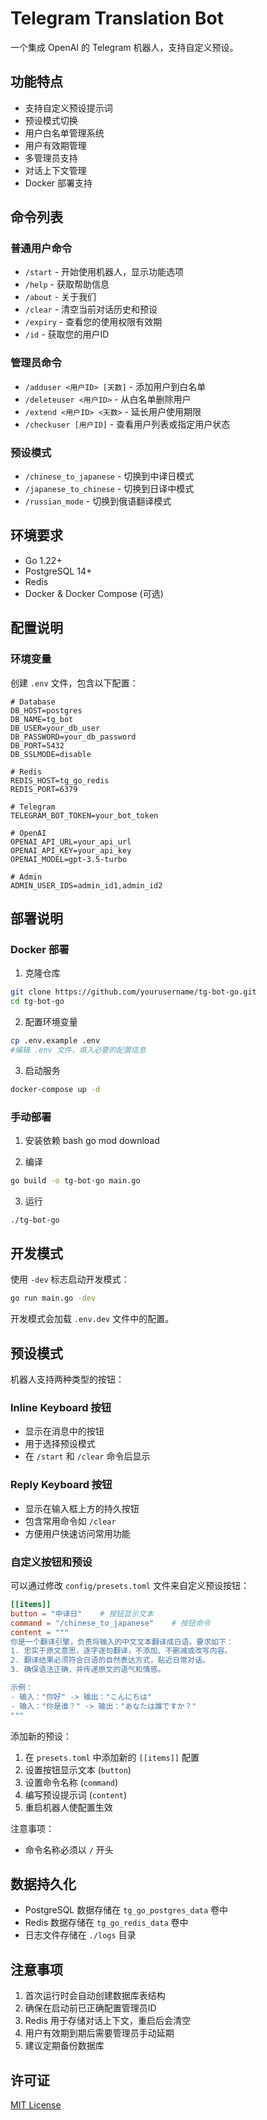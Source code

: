 # Telegram Translation Bot

一个集成 OpenAI 的 Telegram 机器人，支持自定义预设。

## 功能特点

- 支持自定义预设提示词
- 预设模式切换
- 用户白名单管理系统
- 用户有效期管理
- 多管理员支持
- 对话上下文管理
- Docker 部署支持

## 命令列表

### 普通用户命令
- `/start` - 开始使用机器人，显示功能选项
- `/help` - 获取帮助信息
- `/about` - 关于我们
- `/clear` - 清空当前对话历史和预设
- `/expiry` - 查看您的使用权限有效期
- `/id` - 获取您的用户ID

### 管理员命令
- `/adduser <用户ID> [天数]` - 添加用户到白名单
- `/deleteuser <用户ID>` - 从白名单删除用户
- `/extend <用户ID> <天数>` - 延长用户使用期限
- `/checkuser [用户ID]` - 查看用户列表或指定用户状态

### 预设模式
- `/chinese_to_japanese` - 切换到中译日模式
- `/japanese_to_chinese` - 切换到日译中模式
- `/russian_mode` - 切换到俄语翻译模式

## 环境要求

- Go 1.22+
- PostgreSQL 14+
- Redis
- Docker & Docker Compose (可选)

## 配置说明

### 环境变量
创建 `.env` 文件，包含以下配置：
```env
# Database
DB_HOST=postgres
DB_NAME=tg_bot
DB_USER=your_db_user
DB_PASSWORD=your_db_password
DB_PORT=5432
DB_SSLMODE=disable

# Redis
REDIS_HOST=tg_go_redis
REDIS_PORT=6379

# Telegram
TELEGRAM_BOT_TOKEN=your_bot_token

# OpenAI
OPENAI_API_URL=your_api_url
OPENAI_API_KEY=your_api_key
OPENAI_MODEL=gpt-3.5-turbo

# Admin
ADMIN_USER_IDS=admin_id1,admin_id2
```


## 部署说明

### Docker 部署
1. 克隆仓库
```bash
git clone https://github.com/yourusername/tg-bot-go.git
cd tg-bot-go
```
2. 配置环境变量
```bash
cp .env.example .env
#编辑 .env 文件，填入必要的配置信息
```
3. 启动服务
```bash
docker-compose up -d
```
### 手动部署
1. 安装依赖
bash
go mod download

2. 编译
```bash
go build -o tg-bot-go main.go
```

3. 运行
```bash
./tg-bot-go
```

## 开发模式

使用 `-dev` 标志启动开发模式：
```bash
go run main.go -dev
```


开发模式会加载 `.env.dev` 文件中的配置。

## 预设模式

机器人支持两种类型的按钮：

### Inline Keyboard 按钮
- 显示在消息中的按钮
- 用于选择预设模式
- 在 `/start` 和 `/clear` 命令后显示

### Reply Keyboard 按钮
- 显示在输入框上方的持久按钮
- 包含常用命令如 `/clear`
- 方便用户快速访问常用功能

### 自定义按钮和预设

可以通过修改 `config/presets.toml` 文件来自定义预设按钮：

```toml
[[items]]
button = "中译日"    # 按钮显示文本
command = "/chinese_to_japanese"    # 按钮命令
content = """
你是一个翻译引擎，负责将输入的中文文本翻译成日语。要求如下：
1. 忠实于原文意思，逐字逐句翻译，不添加、不删减或改写内容。
2. 翻译结果必须符合日语的自然表达方式，贴近日常对话。
3. 确保语法正确，并传递原文的语气和情感。

示例：
- 输入："你好" -> 输出："こんにちは"
- 输入："你是谁？" -> 输出："あなたは誰ですか？"
"""
```

添加新的预设：
1. 在 `presets.toml` 中添加新的 `[[items]]` 配置
2. 设置按钮显示文本 (`button`)
3. 设置命令名称 (`command`)
4. 编写预设提示词 (`content`)
5. 重启机器人使配置生效

注意事项：
- 命令名称必须以 `/` 开头



## 数据持久化

- PostgreSQL 数据存储在 `tg_go_postgres_data` 卷中
- Redis 数据存储在 `tg_go_redis_data` 卷中
- 日志文件存储在 `./logs` 目录

## 注意事项

1. 首次运行时会自动创建数据库表结构
2. 确保在启动前已正确配置管理员ID
3. Redis 用于存储对话上下文，重启后会清空
4. 用户有效期到期后需要管理员手动延期
5. 建议定期备份数据库

## 许可证

[MIT License](LICENSE)
